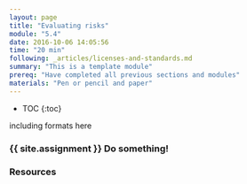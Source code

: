 ```yaml
---
layout: page
title: "Evaluating risks"
module: "5.4"
date: 2016-10-06 14:05:56
time: "20 min"
following: _articles/licenses-and-standards.md
summary: "This is a template module"
prereq: "Have completed all previous sections and modules"
materials: "Pen or pencil and paper"
---
```

* TOC
{:toc}

including formats here

### {{ site.assignment }} Do something!

### Resources
